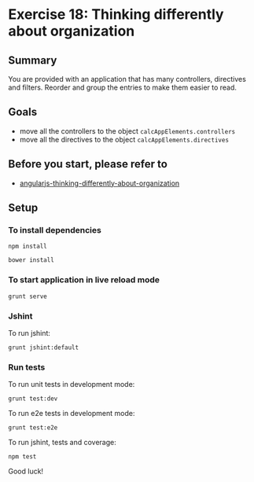 # Exercise 18: Thinking differently about organization

## Summary
You are provided with an application that has many controllers, directives and filters. Reorder and group the entries to make them easier to read.

## Goals
* move all the controllers to the object `calcAppElements.controllers`
* move all the directives to the object `calcAppElements.directives`

## Before you start, please refer to
 * [angularjs-thinking-differently-about-organization](https://egghead.io/lessons/angularjs-thinking-differently-about-organization)

## Setup
 
### To install dependencies 

    npm install
    
    bower install

### To start application in live reload mode

    grunt serve
    
### Jshint 
To run jshint:
    
    grunt jshint:default

### Run tests

To run unit tests in development mode:
    
    grunt test:dev
    
To run e2e tests in development mode:

    grunt test:e2e

To run jshint, tests and coverage:

    npm test

Good luck!
